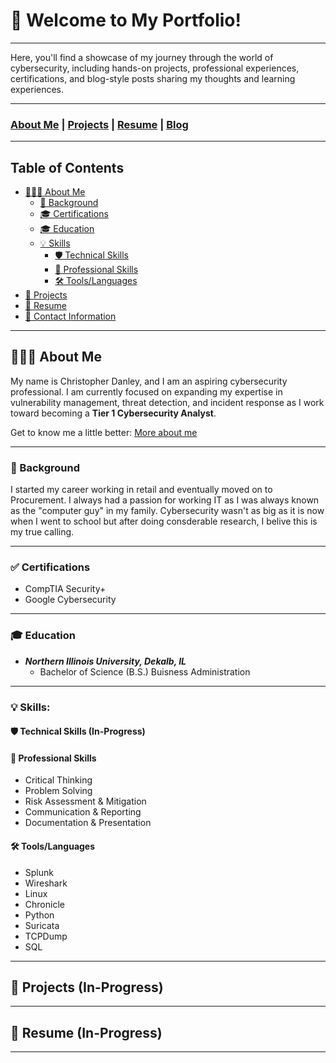 # 👾 Welcome to My Portfolio!

---

Here, you'll find a showcase of my journey through the world of cybersecurity, including hands-on projects, professional experiences, certifications, and blog-style posts sharing my thoughts and learning experiences.

---

### [About Me](aboutme.md) | [Projects](Projects.md) | [Resume](CyberSecurity_Resume.pdf) | [Blog](blog.md)

---

## Table of Contents
- [👨🏽‍💻 About Me](#-about-me)
   - [📖 Background](#-background)
   - [🎓 Certifications](#-certifications)
   - [🎓 Education](#-education)
   - [💡 Skills](#-skills)
     - [🛡️ Technical Skills](#%EF%B8%8F-technical-skills)
     - [💼 Professional Skills](#-professional-skills)
     - [🛠️ Tools/Languages](#%EF%B8%8F-toolslanguages)
- [📂 Projects](#-projects)
- [📄 Resume](#-resume)
- [💬 Contact Information](#-contact-information)

---

## 👨🏽‍💻 About Me
My name is Christopher Danley, and I am an aspiring cybersecurity professional. I am currently focused on expanding my expertise in vulnerability management, threat detection, and incident response as I work toward becoming a **Tier 1 Cybersecurity Analyst**. 

Get to know me a little better: [More about me](aboutme.md)

---

### 📖 Background
I started my career working in retail and eventually moved on to Procurement. I always had a passion for working IT as I was always known as the "computer guy" in my family. Cybersecurity wasn't as big as it is now when I went to school but after doing consderable research, I belive this is my true calling.

---

### ✅ Certifications

- CompTIA Security+
- Google Cybersecurity

---

### 🎓 Education
   - ***Northern Illinois University, Dekalb, IL***
      - Bachelor of Science (B.S.) Buisness Administration
---

### 💡 Skills:

#### 🛡️ Technical Skills (In-Progress)

#### 💼 Professional Skills
   - Critical Thinking
   - Problem Solving
   - Risk Assessment & Mitigation
   - Communication & Reporting
   - Documentation & Presentation

#### 🛠️ Tools/Languages
   - Splunk
   - Wireshark
   - Linux
   - Chronicle
   - Python
   - Suricata
   - TCPDump
   - SQL

---

## 📂 Projects (In-Progress)

---

## 📄 Resume (In-Progress)

---
